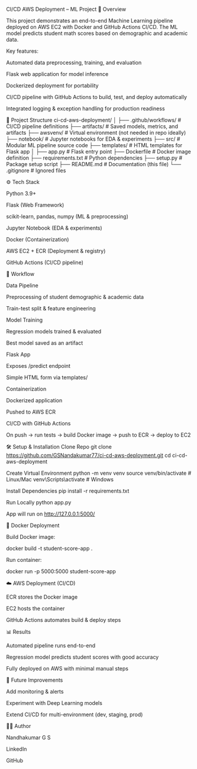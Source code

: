 CI/CD AWS Deployment – ML Project
📖 Overview

This project demonstrates an end-to-end Machine Learning pipeline deployed on AWS EC2 with Docker and GitHub Actions CI/CD.
The ML model predicts student math scores based on demographic and academic data.

Key features:

Automated data preprocessing, training, and evaluation

Flask web application for model inference

Dockerized deployment for portability

CI/CD pipeline with GitHub Actions to build, test, and deploy automatically

Integrated logging & exception handling for production readiness

📂 Project Structure
ci-cd-aws-deployment/
│
├── .github/workflows/        # CI/CD pipeline definitions
├── artifacts/                # Saved models, metrics, and artifacts
├── awsvenv/                  # Virtual environment (not needed in repo ideally)
├── notebook/                 # Jupyter notebooks for EDA & experiments
├── src/                      # Modular ML pipeline source code
├── templates/                # HTML templates for Flask app
│
├── app.py                    # Flask entry point
├── Dockerfile                # Docker image definition
├── requirements.txt          # Python dependencies
├── setup.py                  # Package setup script
├── README.md                 # Documentation (this file)
└── .gitignore                # Ignored files

⚙️ Tech Stack

Python 3.9+

Flask (Web Framework)

scikit-learn, pandas, numpy (ML & preprocessing)

Jupyter Notebook (EDA & experiments)

Docker (Containerization)

AWS EC2 + ECR (Deployment & registry)

GitHub Actions (CI/CD pipeline)

🚀 Workflow

Data Pipeline

Preprocessing of student demographic & academic data

Train-test split & feature engineering

Model Training

Regression models trained & evaluated

Best model saved as an artifact

Flask App

Exposes /predict endpoint

Simple HTML form via templates/

Containerization

Dockerized application

Pushed to AWS ECR

CI/CD with GitHub Actions

On push → run tests → build Docker image → push to ECR → deploy to EC2

🛠️ Setup & Installation
Clone Repo
git clone https://github.com/GSNandakumar77/ci-cd-aws-deployment.git
cd ci-cd-aws-deployment

Create Virtual Environment
python -m venv venv
source venv/bin/activate   # Linux/Mac
venv\Scripts\activate      # Windows

Install Dependencies
pip install -r requirements.txt

Run Locally
python app.py


App will run on http://127.0.0.1:5000/

🐳 Docker Deployment

Build Docker image:

docker build -t student-score-app .


Run container:

docker run -p 5000:5000 student-score-app

☁️ AWS Deployment (CI/CD)

ECR stores the Docker image

EC2 hosts the container

GitHub Actions automates build & deploy steps

📊 Results

Automated pipeline runs end-to-end

Regression model predicts student scores with good accuracy

Fully deployed on AWS with minimal manual steps

📌 Future Improvements

Add monitoring & alerts

Experiment with Deep Learning models

Extend CI/CD for multi-environment (dev, staging, prod)

👨‍💻 Author

Nandhakumar G S

LinkedIn

GitHub
